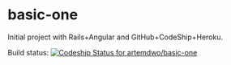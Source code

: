 basic-one
=========
Initial project with Rails+Angular and GitHub+CodeShip+Heroku.

Build status:
[ ![Codeship Status for artemdwo/basic-one](https://www.codeship.io/projects/6d3a40b0-e295-0131-e000-66926241cced/status?branch=master)](https://www.codeship.io/projects/25333)
